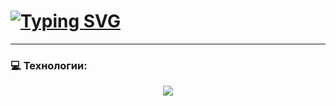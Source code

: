 <h1><a href="https://git.io/typing-svg"><img src="https://readme-typing-svg.demolab.com?font=Robot&weight=900&size=30&duration=4500&pause=1000&color=FF0000&vCenter=true&width=435&lines=Vladimir+Lisicyn;Python-Developer" alt="Typing SVG" /></a></h1>

---

### 💻 Технологии:
<p align="center">
  <a href="https://skillicons.dev">
    <img src="https://skillicons.dev/icons?i=py,fastapi,htmx,django,bootstrap,html,css,git,docker,bash,postgres" />
  </a>
</p>
